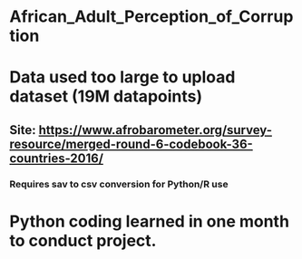 # African_Adult_Perception_of_Corruption

# Data used too large to upload dataset (19M datapoints)
## Site: https://www.afrobarometer.org/survey-resource/merged-round-6-codebook-36-countries-2016/
### Requires sav to csv conversion for Python/R use

# Python coding learned in one month to conduct project.
